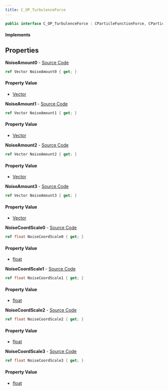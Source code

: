 ```yaml
---
title: C_OP_TurbulenceForce
---
```


```csharp
public interface C_OP_TurbulenceForce : CParticleFunctionForce, CParticleFunction, ISchemaClass<CParticleFunction>, ISchemaClass<CParticleFunctionForce>, ISchemaClass<C_OP_TurbulenceForce>, ISchemaField, ISchemaClass, INativeHandle
```

#### Implements

## Properties

**NoiseAmount0** - [Source Code](https://github.com/swiftly-solution/swiftlys2/blob/main/managed/src/SwiftlyS2.Generated/Schemas/Interfaces/C_OP_TurbulenceForce.cs#L24)

```csharp
ref Vector NoiseAmount0 { get; }
```

#### Property Value

- [Vector](/docs/api/shared/natives/vector)

**NoiseAmount1** - [Source Code](https://github.com/swiftly-solution/swiftlys2/blob/main/managed/src/SwiftlyS2.Generated/Schemas/Interfaces/C_OP_TurbulenceForce.cs#L26)

```csharp
ref Vector NoiseAmount1 { get; }
```

#### Property Value

- [Vector](/docs/api/shared/natives/vector)

**NoiseAmount2** - [Source Code](https://github.com/swiftly-solution/swiftlys2/blob/main/managed/src/SwiftlyS2.Generated/Schemas/Interfaces/C_OP_TurbulenceForce.cs#L28)

```csharp
ref Vector NoiseAmount2 { get; }
```

#### Property Value

- [Vector](/docs/api/shared/natives/vector)

**NoiseAmount3** - [Source Code](https://github.com/swiftly-solution/swiftlys2/blob/main/managed/src/SwiftlyS2.Generated/Schemas/Interfaces/C_OP_TurbulenceForce.cs#L30)

```csharp
ref Vector NoiseAmount3 { get; }
```

#### Property Value

- [Vector](/docs/api/shared/natives/vector)

**NoiseCoordScale0** - [Source Code](https://github.com/swiftly-solution/swiftlys2/blob/main/managed/src/SwiftlyS2.Generated/Schemas/Interfaces/C_OP_TurbulenceForce.cs#L16)

```csharp
ref float NoiseCoordScale0 { get; }
```

#### Property Value

- [float](https://learn.microsoft.com/dotnet/api/system.single)

**NoiseCoordScale1** - [Source Code](https://github.com/swiftly-solution/swiftlys2/blob/main/managed/src/SwiftlyS2.Generated/Schemas/Interfaces/C_OP_TurbulenceForce.cs#L18)

```csharp
ref float NoiseCoordScale1 { get; }
```

#### Property Value

- [float](https://learn.microsoft.com/dotnet/api/system.single)

**NoiseCoordScale2** - [Source Code](https://github.com/swiftly-solution/swiftlys2/blob/main/managed/src/SwiftlyS2.Generated/Schemas/Interfaces/C_OP_TurbulenceForce.cs#L20)

```csharp
ref float NoiseCoordScale2 { get; }
```

#### Property Value

- [float](https://learn.microsoft.com/dotnet/api/system.single)

**NoiseCoordScale3** - [Source Code](https://github.com/swiftly-solution/swiftlys2/blob/main/managed/src/SwiftlyS2.Generated/Schemas/Interfaces/C_OP_TurbulenceForce.cs#L22)

```csharp
ref float NoiseCoordScale3 { get; }
```

#### Property Value

- [float](https://learn.microsoft.com/dotnet/api/system.single)

